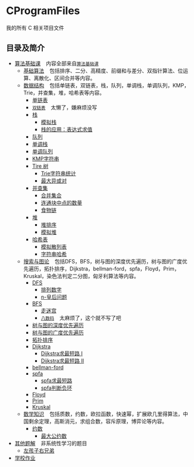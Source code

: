 # CProgramFiles

我的所有 C 相关项目文件

## 目录及简介

- [算法基础课](Basic) &#x2002;
  内容全部来自[`算法基础课`](https://www.acwing.com/activity/content/11/)
    - [基础算法](Basic/BasicAlgorithms) &#x2002;
      包括排序、二分、高精度、前缀和与差分、双指针算法、位运算、离散化、区间合并等内容。
    - [数据结构](Basic/DataStructure) &#x2002;
      包括单链表，双链表，栈，队列，单调栈，单调队列，KMP，Trie，并查集，堆，哈希表等内容。
        - [单链表](Basic/DataStructure/SingleList.c)
        - [`双链表`](https://www.acwing.com/activity/content/problem/content/864/) &#x2002; 太懒了，嫌麻烦没写
        - [栈](Basic/DataStructure/Stack)
            - [模拟栈](Basic/DataStructure/Stack/SimulationStack.c)
            - [栈的应用：表达式求值](Basic/DataStructure/Stack/ExpressionEvaluation.c)
        - [队列](Basic/DataStructure/Queue.c)
        - [单调栈](Basic/DataStructure/MonotonicStack.c)
        - [单调队列](Basic/DataStructure/MonotonicQueue.c)
        - [KMP字符串](Basic/DataStructure/KMP.c)
        - [Tire 树](Basic/DataStructure/Trie)
            - [Trie字符串统计](Basic/DataStructure/Trie/StringStatistics.c)
            - [最大异或对](Basic/DataStructure/Trie/MaximumXorPair.c)
        - [并查集](Basic/DataStructure/AndLookup)
            - [合并集合](Basic/DataStructure/AndLookup/MergeCollection.c)
            - [连通块中点的数量](Basic/DataStructure/AndLookup/ConnectedBlockPointNum.c)
            - [食物链](Basic/DataStructure/AndLookup/FoodChain.c)
        - [堆](Basic/DataStructure/Heap)
            - [堆排序](Basic/DataStructure/Heap/HeapSort.c)
            - [模拟堆](Basic/DataStructure/Heap/MockHeap.c)
        - [哈希表](Basic/DataStructure/Hash)
            - [模拟散列表](Basic/DataStructure/Hash/AnalogHash.c)
            - [字符串哈希](Basic/DataStructure/Hash/StringHash.c)
    - [搜索与图论](Basic/SearchAndGraphTheory) &#x2002;
      包括DFS，BFS，树与图的深度优先遍历，树与图的广度优先遍历，拓扑排序，Dijkstra，bellman-ford，spfa，Floyd，Prim，Kruskal，染色法判定二分图，匈牙利算法等内容。
        - [DFS](Basic/SearchAndGraphTheory/DFS)
            - [排列数字](Basic/SearchAndGraphTheory/DFS/ArrangeNumbers.c)
            - [n-皇后问题](Basic/SearchAndGraphTheory/DFS/NQueens.c)
        - [BFS](Basic/SearchAndGraphTheory/BFS)
            - [走迷宫](Basic/SearchAndGraphTheory/BFS/MazeWalking.c)
            - [`八数码`](https://www.acwing.com/problem/content/847/) &#x2002; 太麻烦了，这个就不写了吧
        - [树与图的深度优先遍历](Basic/SearchAndGraphTheory/DFS/DFS.c)
        - [树与图的广度优先遍历](Basic/SearchAndGraphTheory/BFS/BFS.c)
        - [拓扑排序](Basic/SearchAndGraphTheory/TopologicalSort.c)
        - [Dijkstra](Basic/SearchAndGraphTheory/Dijkstra)
            - [Dijkstra求最短路 I](Basic/SearchAndGraphTheory/Dijkstra/DijkstraI.c)
            - [Dijkstra求最短路 II](Basic/SearchAndGraphTheory/Dijkstra/DijkstraII.c)
        - [bellman-ford](Basic/SearchAndGraphTheory/BellmanFord.c)
        - [spfa](Basic/SearchAndGraphTheory/SPFA)
            - [spfa求最短路](Basic/SearchAndGraphTheory/SPFA)
            - [spfa判断负环](Basic/SearchAndGraphTheory/SPFA/JudgmentNegativeLoop.c)
        - [Floyd](Basic/SearchAndGraphTheory/Floyd.c)
        - [Prim](Basic/SearchAndGraphTheory/Prim.c)
        - [Kruskal](Basic/SearchAndGraphTheory/Kruskal.c)
    - [数学知识](Basic/MathematicalKnowledge) &#x2002; 包括质数，约数，欧拉函数，快速幂，扩展欧几里得算法，中国剩余定理，高斯消元，求组合数，容斥原理，博弈论等内容。
        - [约数](Basic/MathematicalKnowledge/Approximation)
            - [最大公约数](Basic/MathematicalKnowledge/Approximation/GreatestCommonDivisor.c)
- [其他题解](OtherSolutions) &#x2002; 非系统性学习的题目
    - [左孩子右兄弟](OtherSolutions/LeftChildRightBrother.c)
- [学校作业](学校作业)